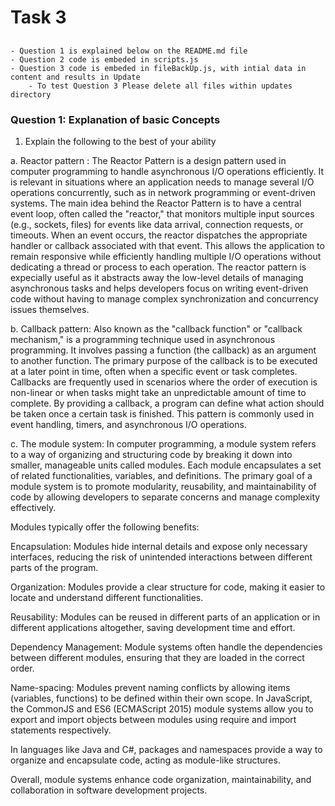 # Task 3 


##

    - Question 1 is explained below on the README.md file
    - Question 2 code is embeded in scripts.js
    - Question 3 code is embeded in fileBackUp.js, with intial data in content and results in Update
        - To test Question 3 Please delete all files within updates directory




### Question 1: Explanation of basic Concepts

1. Explain the following to the best of your ability

a. Reactor pattern : The Reactor Pattern is a design pattern used in computer programming to handle asynchronous I/O operations efficiently. It is relevant in situations where an application needs to manage several I/O operations concurrently, such as in network programming or event-driven systems. The main idea behind the Reactor Pattern is to have a central event loop, often called the "reactor," that monitors multiple input sources (e.g., sockets, files) for events like data arrival, connection requests, or timeouts. When an event occurs, the reactor dispatches the appropriate handler or callback associated with that event. This allows the application to remain responsive while efficiently handling multiple I/O operations without dedicating a thread or process to each operation. The reactor pattern is expecially useful as it abstracts away the low-level details of managing asynchronous tasks and helps developers focus on writing event-driven code without having to manage complex synchronization and concurrency issues themselves.

b. Callback pattern: Also known as the "callback function" or "callback mechanism," is a programming technique used in asynchronous programming. It involves passing a function (the callback) as an argument to another function. The primary purpose of the callback is to be executed at a later point in time, often when a specific event or task completes. Callbacks are frequently used in scenarios where the order of execution is non-linear or when tasks might take an unpredictable amount of time to complete. By providing a callback, a program can define what action should be taken once a certain task is finished. This pattern is commonly used in event handling, timers, and asynchronous I/O operations.

c. The module system: In computer programming, a module system refers to a way of organizing and structuring code by breaking it down into smaller, manageable units called modules. Each module encapsulates a set of related functionalities, variables, and definitions. The primary goal of a module system is to promote modularity, reusability, and maintainability of code by allowing developers to separate concerns and manage complexity effectively.

Modules typically offer the following benefits:

Encapsulation: Modules hide internal details and expose only necessary interfaces, reducing the risk of unintended interactions between different parts of the program.

Organization: Modules provide a clear structure for code, making it easier to locate and understand different functionalities.

Reusability: Modules can be reused in different parts of an application or in different applications altogether, saving development time and effort.

Dependency Management: Module systems often handle the dependencies between different modules, ensuring that they are loaded in the correct order.

Name-spacing: Modules prevent naming conflicts by allowing items (variables, functions) to be defined within their own scope.
In JavaScript, the CommonJS and ES6 (ECMAScript 2015) module systems allow you to export and import objects between modules using require and import statements respectively.

In languages like Java and C#, packages and namespaces provide a way to organize and encapsulate code, acting as module-like structures.

Overall, module systems enhance code organization, maintainability, and collaboration in software development projects.
